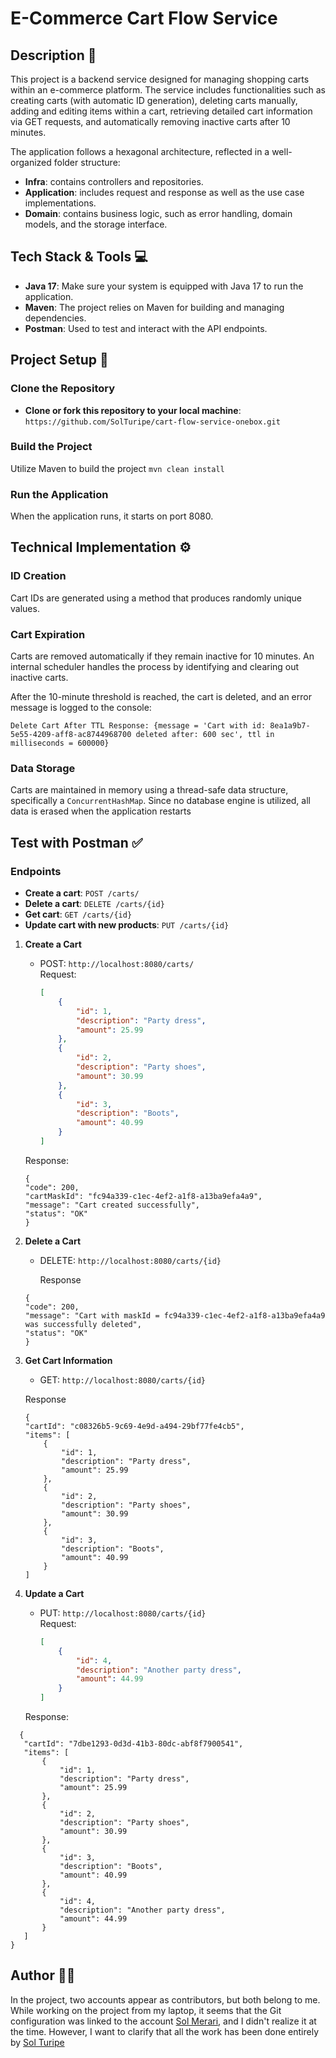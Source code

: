 # E-Commerce Cart Flow Service 

## Description 🛒

This project is a backend service designed for managing shopping carts within an e-commerce platform. The service includes functionalities such as creating carts (with automatic ID generation), deleting carts manually, adding and editing items within a cart, retrieving detailed cart information via GET requests, and automatically removing inactive carts after 10 minutes.

The application follows a hexagonal architecture, reflected in a well-organized folder structure:

- **Infra**: contains controllers and repositories.
- **Application**: includes request and response as well as the use case implementations.
- **Domain**: contains business logic, such as error handling, domain models, and the storage interface.

## Tech Stack & Tools 💻

- **Java 17**: Make sure your system is equipped with Java 17 to run the application.
- **Maven**: The project relies on Maven for building and managing dependencies.
- **Postman**:  Used to test and interact with the API endpoints.

## Project Setup 📍

### Clone the Repository

- **Clone or fork this repository to your local machine**: `https://github.com/SolTuripe/cart-flow-service-onebox.git`

### Build the Project

Utilize Maven to build the project `mvn clean install`

### Run the Application

When the application runs, it starts on port 8080.

## Technical Implementation ⚙️

### ID Creation

Cart IDs are generated using a method that produces randomly unique values.

### Cart Expiration

Carts are removed automatically if they remain inactive for 10 minutes. An internal scheduler handles the process by identifying and clearing out inactive carts.

After the 10-minute threshold is reached, the cart is deleted, and an error message is logged to the console:

`Delete Cart After TTL Response: {message = 'Cart with id: 8ea1a9b7-5e55-4209-aff8-ac8744968700 deleted after: 600 sec', ttl in milliseconds = 600000}`

### Data Storage

Carts are maintained in memory using a thread-safe data structure, specifically a `ConcurrentHashMap`. Since no database engine is utilized, all data is erased when the application restarts

## Test with Postman ✅

### Endpoints

- **Create a cart**: `POST /carts/`
- **Delete a cart**: `DELETE /carts/{id}`
- **Get cart**: `GET /carts/{id}`
- **Update cart with new products**: `PUT /carts/{id}`

1. **Create a Cart**
    - POST: `http://localhost:8080/carts/` \
   Request:
      ```json
      [
          {
              "id": 1,
              "description": "Party dress",
              "amount": 25.99
          },
          {
              "id": 2,
              "description": "Party shoes",
              "amount": 30.99
          },
          {
              "id": 3,
              "description": "Boots",
              "amount": 40.99
          }
      ]
      ```
    Response:
    ````
   {
    "code": 200,
    "cartMaskId": "fc94a339-c1ec-4ef2-a1f8-a13ba9efa4a9",
    "message": "Cart created successfully",
    "status": "OK"
   }
   ````
       
2. **Delete a Cart**
   - DELETE: `http://localhost:8080/carts/{id}`
   
     Response
    ````
   {
    "code": 200,
    "message": "Cart with maskId = fc94a339-c1ec-4ef2-a1f8-a13ba9efa4a9 was successfully deleted",
    "status": "OK"
   }
   ````
        
3. **Get Cart Information**
   - GET: `http://localhost:8080/carts/{id}`
     
   Response
    ````
   {
    "cartId": "c08326b5-9c69-4e9d-a494-29bf77fe4cb5",
    "items": [
        {
            "id": 1,
            "description": "Party dress",
            "amount": 25.99
        },
        {
            "id": 2,
            "description": "Party shoes",
            "amount": 30.99
        },
        {
            "id": 3,
            "description": "Boots",
            "amount": 40.99
        }
    ]
    ````
   
4. **Update a Cart**

    - PUT: `http://localhost:8080/carts/{id}` \
   Request:

      ```json
      [
          {
              "id": 4,
              "description": "Another party dress",
              "amount": 44.99
          }
      ]
      ```
      
   Response:
 ````
   {
    "cartId": "7dbe1293-0d3d-41b3-80dc-abf8f7900541",
    "items": [
        {
            "id": 1,
            "description": "Party dress",
            "amount": 25.99
        },
        {
            "id": 2,
            "description": "Party shoes",
            "amount": 30.99
        },
        {
            "id": 3,
            "description": "Boots",
            "amount": 40.99
        },
        {
            "id": 4,
            "description": "Another party dress",
            "amount": 44.99
        }
    ]
}
   ````

## Author 👩‍💻

In the project, two accounts appear as contributors, but both belong to me. While working on the project from my laptop, it seems that the Git configuration was linked to the account [Sol Merari](https://github.com/SolTuripe), and I didn't realize it at the time. However, I want to clarify that all the work has been done entirely by [Sol Turipe](https://github.com/SolTuripe)


